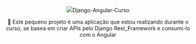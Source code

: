 <div align="center">
<img src="https://img.shields.io/github/stars/sousa2323/django-angular/>

</div>

<h1 align="center">Django-Angular-Curso</h1>

<p align="center">🚀 Este pequeno projeto é uma aplicação que estou realizando durante o curso, se basea em criar APIs pelo Django Rest_Framework e consumi-lo com o Angular</p>